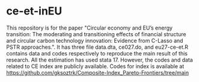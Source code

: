 # ce-et-inEU
This repository is for the paper "Circular economy and EU’s energy transition: The moderating and transitioning effects of financial structure and circular carbon technology innovation: Evidence from C-Lasso and PSTR approaches.". It has three file data.dta, ce027.do, and eu27-ce-et.R contains data and codes respectively to reproduce the main result of this research. All the estimation has used stata 17. However, the codes and data related to CE index are publicly available. Codes for index is available at https://github.com/gksoztrk/Composite-Index_Pareto-Frontiers/tree/main
